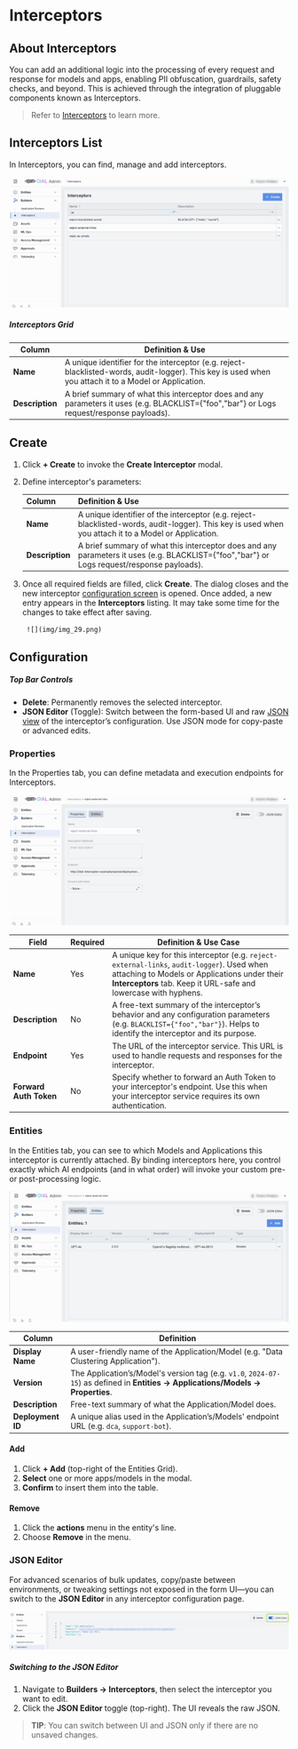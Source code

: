 # Interceptors

## About Interceptors

You can add an additional logic into the processing of every request and response for models and apps, enabling PII obfuscation, guardrails, safety checks, and beyond. This is achieved through the integration of pluggable components known as Interceptors. 

> Refer to [Interceptors](/docs/platform/3.core/6.interceptors.md) to learn more.

## Interceptors List

In Interceptors, you can find, manage and add interceptors.

![ ](img/img_28.png)

##### Interceptors Grid

| Column          | Definition & Use |
|-----------------|------------------------|
| **Name**        | A unique identifier for the interceptor (e.g. reject-blacklisted-words, audit-logger). This key is used when you attach it to a Model or Application. |
| **Description** | A brief summary of what this interceptor does and any parameters it uses (e.g. BLACKLIST={"foo","bar"} or Logs request/response payloads).          |

## Create

1. Click **+ Create** to invoke the **Create Interceptor** modal.
2. Define interceptor's parameters:

    | Column          | Definition & Use  |
    |-----------------|-------------|
    | **Name**        | A unique identifier of the interceptor (e.g. reject-blacklisted-words, audit-logger). This key is used when you attach it to a Model or Application. |
    | **Description** | A brief summary of what this interceptor does and any parameters it uses (e.g. BLACKLIST={"foo","bar"} or Logs request/response payloads).          |
3. Once all required fields are filled, click **Create**. The dialog closes and the new interceptor [configuration screen](#configuration) is opened. Once added, a new entry appears in the **Interceptors** listing. It may take some time for the changes to take effect after saving.

        ![](img/img_29.png)

## Configuration

##### Top Bar Controls

* **Delete**: Permanently removes the selected interceptor.
* **JSON Editor** (Toggle): Switch between the form-based UI and raw [JSON view](#json-editor) of the interceptor’s configuration. Use JSON mode for copy-paste or advanced edits.

### Properties

In the Properties tab, you can define metadata and execution endpoints for Interceptors.

![](img/img_30.png)

| Field  | Required | Definition & Use Case    |
|----------|-----------|--------------|
| **Name**               | Yes   | A unique key for this interceptor (e.g. `reject-external-links`, `audit-logger`). Used when attaching to Models or Applications under their **Interceptors** tab. Keep it URL-safe and lowercase with hyphens.              |
| **Description**        | No        | A free-text summary of the interceptor’s behavior and any configuration parameters (e.g. `BLACKLIST={"foo","bar"}`). Helps to identify the interceptor and its purpose.                                                  |
| **Endpoint**           | Yes   | The URL of the interceptor service. This URL is used to handle requests and responses for the interceptor.                                                                                                                    |
| **Forward Auth Token** | No        | Specify whether to forward an Auth Token to your interceptor's endpoint. Use this when your interceptor service requires its own authentication. |

### Entities

In the Entities tab, you can see to which Models and Applications this interceptor is currently attached. By binding interceptors here, you control exactly which AI endpoints (and in what order) will invoke your custom pre- or post-processing logic.

![](img/img_31.png)


| Column            | Definition|
| ----------------- | -----------------|
| **Display Name**  | A user-friendly name of the Application/Model (e.g. "Data Clustering Application").                                      |
| **Version**       | The Application’s/Model's version tag (e.g. `v1.0`, `2024-07-15`) as defined in **Entities → Applications/Models → Properties**. |
| **Description**   | Free-text summary of what the Application/Model does.                                                                   |
| **Deployment ID** | A unique alias used in the Application’s/Models' endpoint URL (e.g. `dca`, `support-bot`).                              |

#### Add

1. Click **+ Add** (top-right of the Entities Grid).
2. **Select** one or more apps/models in the modal.
3. **Confirm** to insert them into the table.

#### Remove
 
1. Click the **actions** menu in the entity's line.
2. Choose **Remove** in the menu.

### JSON Editor

For advanced scenarios of bulk updates, copy/paste between environments, or tweaking settings not exposed in the form UI—you can switch to the **JSON Editor** in any interceptor configuration page.

![](img/71.png)

##### Switching to the JSON Editor

1. Navigate to **Builders → Interceptors**, then select the interceptor you want to edit.
2. Click the **JSON Editor** toggle (top-right). The UI reveals the raw JSON.

> **TIP**: You can switch between UI and JSON only if there are no unsaved changes.
